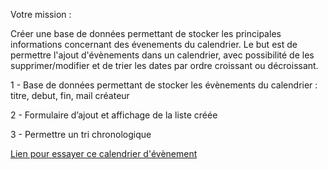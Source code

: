 Votre mission :

Créer une base de données permettant de stocker les principales informations concernant des évenements du calendrier. Le but est de permettre l'ajout d'évènements dans un calendrier, avec possibilité de les supprimer/modifier et de trier les dates par ordre croissant ou décroissant.

1 - Base de données permettant de stocker les évènements du calendrier : titre, debut, fin, mail créateur

2 - Formulaire d’ajout et affichage de la liste créée

3 - Permettre un tri chronologique


[Lien pour essayer ce calendrier d'évènement](http://etbeur.890m.com)
